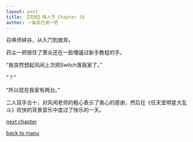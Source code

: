```yaml
---
layout: post
title: 【完结】情人节 Chapter 16
author: 一条尾巴演一把
---
```




召唤师峡谷，从入门到放弃。



药尘一把按住了萧炎还在一脸懵逼过新手教程的手。

“我突然想起风闲上次把Switch落我家了。”

“？”

“所以现在我家有两台。”



二人双手合十，对风闲老师的粗心表示了衷心的感谢，然后在《任天堂明星大乱斗》欢快的背景音乐中度过了快乐的一天。

[next chapter](https://allforyanchen.github.io/2020/07/18/post-22-cchapter-17.html)

[back to manu](https://allforyanchen.github.io/2020/07/18/post-22-.html)
